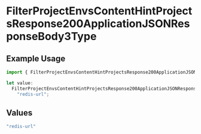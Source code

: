 # FilterProjectEnvsContentHintProjectsResponse200ApplicationJSONResponseBody3Type

## Example Usage

```typescript
import { FilterProjectEnvsContentHintProjectsResponse200ApplicationJSONResponseBody3Type } from "@vercel/sdk/models/operations/filterprojectenvs.js";

let value:
  FilterProjectEnvsContentHintProjectsResponse200ApplicationJSONResponseBody3Type =
    "redis-url";
```

## Values

```typescript
"redis-url"
```